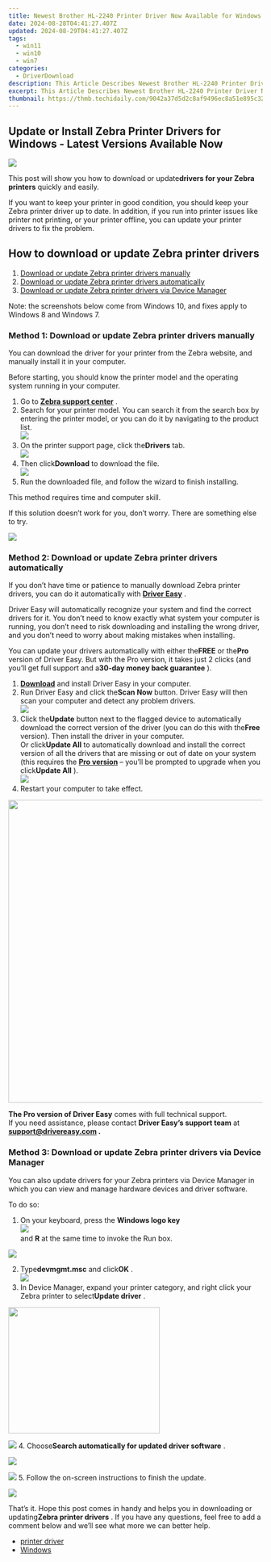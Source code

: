 ```yaml
---
title: Newest Brother HL-2240 Printer Driver Now Available for Windows Users
date: 2024-08-28T04:41:27.407Z
updated: 2024-08-29T04:41:27.407Z
tags:
  - win11
  - win10
  - win7
categories:
  - DriverDownload
description: This Article Describes Newest Brother HL-2240 Printer Driver Now Available for Windows Users
excerpt: This Article Describes Newest Brother HL-2240 Printer Driver Now Available for Windows Users
thumbnail: https://thmb.techidaily.com/9042a37d5d2c8af9496ec8a51e895c3285abaf5142ec54106a5ba432af4fcf01.jpg
---
```


## Update or Install Zebra Printer Drivers for Windows - Latest Versions Available Now

![](https://images.drivereasy.com/wp-content/uploads/2018/09/img_5b9f6cbdefe12.jpg)

 This post will show you how to download or update**drivers for your Zebra printers** quickly and easily.

 If you want to keep your printer in good condition, you should keep your Zebra printer driver up to date. In addition, if you run into printer issues like printer not printing, or your printer offline, you can update your printer drivers to fix the problem.

## How to download or update Zebra printer drivers

1. [Download or update Zebra printer drivers manually](https://tools.techidaily.com/drivereasy/download/)
2. [Download or update Zebra printer drivers automatically](https://tools.techidaily.com/drivereasy/download/)
3. [Download or update Zebra printer drivers via Device Manager](https://tools.techidaily.com/drivereasy/download/)

 Note: the screenshots below come from Windows 10, and fixes apply to Windows 8 and Windows 7.

### Method 1: Download or update Zebra printer drivers manually

 You can download the driver for your printer from the Zebra website, and manually install it in your computer.

 Before starting, you should know the printer model and the operating system running in your computer.

1. Go to **[Zebra support center](https://www.zebra.com/us/en/support-downloads.html)**  .
2. Search for your printer model. You can search it from the search box by entering the printer model, or you can do it by navigating to the product list.  
![](https://images.drivereasy.com/wp-content/uploads/2018/09/img_5b9f6d5aa80f5.jpg)
3. On the printer support page, click the**Drivers** tab.  
![](https://images.drivereasy.com/wp-content/uploads/2018/09/img_5b9f6d8293034.jpg)
4. Then click**Download** to download the file.  
![](https://images.drivereasy.com/wp-content/uploads/2018/09/img_5b9f6dac63bae.jpg)
5. Run the downloaded file, and follow the wizard to finish installing.

This method requires time and computer skill.

 If this solution doesn’t work for you, don’t worry. There are something else to try.

<!-- affiliate ads begin -->
<a href="https://store.movavi.com/affiliate.php?ACCOUNT=MOVAVI&AFFILIATE=108875&PATH=https%3A%2F%2Fwww.movavi.com%3FAFFILIATE%3D108875%26RESOURCE%3DBanner%2B728x90"><img src="https://mcusercontent.com/0885a03ded3d480dca9287f12/images/2e76fe6a-3010-1b37-7846-f34ff9c6b4ca.png" border="0"></a>
<!-- affiliate ads end -->
### Method 2: Download or update Zebra printer drivers automatically

 If you don’t have time or patience to manually download Zebra printer drivers, you can do it automatically with **[Driver Easy](https://tools.techidaily.com/drivereasy/download/)**  .

 Driver Easy will automatically recognize your system and find the correct drivers for it. You don’t need to know exactly what system your computer is running, you don’t need to risk downloading and installing the wrong driver, and you don’t need to worry about making mistakes when installing.

 You can update your drivers automatically with either the**FREE** or the**Pro** version of Driver Easy. But with the Pro version, it takes just 2 clicks (and you’ll get full support and a**30-day money back guarantee** ).

1. [**Download**](https://tools.techidaily.com/drivereasy/download/) and install Driver Easy in your computer.
2. Run Driver Easy and click the**Scan Now** button. Driver Easy will then scan your computer and detect any problem drivers.  
![](https://images.drivereasy.com/wp-content/uploads/2018/09/img_5b9f6f9dadd64.jpg)
3. Click the**Update** button next to the flagged device to automatically download the correct version of the driver (you can do this with the**Free** version). Then install the driver in your computer.  
 Or click**Update All** to automatically download and install the correct version of all the drivers that are missing or out of date on your system (this requires the **[Pro version](https://tools.techidaily.com/drivereasy/download/)**  – you’ll be prompted to upgrade when you click**Update All** ).  
![](https://images.drivereasy.com/wp-content/uploads/2018/09/img_5b9f701f932e9.jpg)
4. Restart your computer to take effect.
<!-- affiliate ads begin -->
<a href="https://appsumo.8odi.net/c/5597632/2075475/7443" target="_top" id="2075475"><img src="//a.impactradius-go.com/display-ad/7443-2075475" border="0" alt="" width="1200" height="600"/></a><img height="0" width="0" src="https://appsumo.8odi.net/i/5597632/2075475/7443" style="position:absolute;visibility:hidden;" border="0" />
<!-- affiliate ads end -->

**The Pro version of Driver Easy** comes with full technical support.  
 If you need assistance, please contact **Driver Easy’s support team** at **[support@drivereasy.com](https://tools.techidaily.com/drivereasy/download/) .**

### Method 3: Download or update Zebra printer drivers via Device Manager

 You can also update drivers for your Zebra printers via Device Manager in which you can view and manage hardware devices and driver software.

To do so:

1. On your keyboard, press the **Windows logo key**  
**![](https://images.drivereasy.com/wp-content/uploads/2017/09/img_59b0b16974940.png)**  
 and **R**  at the same time to invoke the Run box.
<!-- affiliate ads begin -->
<a href="https://secure.2checkout.com/order/checkout.php?PRODS=4940317&QTY=1&AFFILIATE=108875&CART=1"><img src="https://secure.avangate.com/images/merchant/333ac5d90817d69113471fbb6e531bee/sps-partnership-728x90eng.png" border="0"></a>
<!-- affiliate ads end -->
2. Type**devmgmt.msc** and click**OK** .  
![](https://images.drivereasy.com/wp-content/uploads/2018/09/img_5b90cabe00ddb.png)
3. In Device Manager, expand your printer category, and right click your Zebra printer to select**Update driver** .  
<!-- affiliate ads begin -->
<a href="https://modlily.sjv.io/c/5597632/1997817/17059" target="_top" id="1997817"><img src="//a.impactradius-go.com/display-ad/17059-1997817" border="0" alt="" width="300" height="250"/></a><img height="0" width="0" src="https://imp.pxf.io/i/5597632/1997817/17059" style="position:absolute;visibility:hidden;" border="0" />
<!-- affiliate ads end -->
![](https://images.drivereasy.com/wp-content/uploads/2018/09/img_5b90ce12a7cab.png)
4. Choose**Search automatically for updated driver software** .  
<!-- affiliate ads begin -->
<a href="https://shop.copernic.com/order/checkout.php?PRODS=41033091&QTY=1&AFFILIATE=108875&CART=1"><img src="https://secure.2checkout.com/images/merchant/8d30aa96e72440759f74bd2306c1fa3d/Copernic-2023-Affiliate-728x90-Advanced.png" border="0"></a>
<!-- affiliate ads end -->
![](https://images.drivereasy.com/wp-content/uploads/2018/09/img_5b90ce3ebb24f.jpg)
5. Follow the on-screen instructions to finish the update.
<!-- affiliate ads begin -->
<a href="https://secure.2checkout.com/order/checkout.php?PRODS=3546200&QTY=1&AFFILIATE=108875&CART=1"><img src="http://www.binteko.com/sites/default/files/banner01_468x60a.gif" border="0"></a>
<!-- affiliate ads end -->

 That’s it. Hope this post comes in handy and helps you in downloading or updating**Zebra printer drivers** . If you have any questions, feel free to add a comment below and we’ll see what more we can better help.

* [printer driver](https://tools.techidaily.com/drivereasy/download/)
* [Windows](https://tools.techidaily.com/drivereasy/download/)

<ins class="adsbygoogle"
     style="display:block"
     data-ad-format="autorelaxed"
     data-ad-client="ca-pub-7571918770474297"
     data-ad-slot="1223367746"></ins>



<ins class="adsbygoogle"
     style="display:block"
     data-ad-client="ca-pub-7571918770474297"
     data-ad-slot="8358498916"
     data-ad-format="auto"
     data-full-width-responsive="true"></ins>



